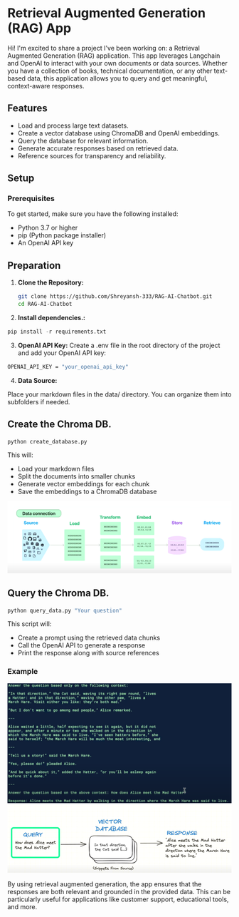 # Retrieval Augmented Generation (RAG) App

Hi! I'm excited to share a project I've been working on: a Retrieval Augmented Generation (RAG) application. This app leverages Langchain and OpenAI to interact with your own documents or data sources. Whether you have a collection of books, technical documentation, or any other text-based data, this application allows you to query and get meaningful, context-aware responses.

## Features

- Load and process large text datasets.
- Create a vector database using ChromaDB and OpenAI embeddings.
- Query the database for relevant information.
- Generate accurate responses based on retrieved data.
- Reference sources for transparency and reliability.

## Setup


### Prerequisites

To get started, make sure you have the following installed:
- Python 3.7 or higher
- pip (Python package installer)
- An OpenAI API key



## Preparation

1. **Clone the Repository:**
   ```bash
   git clone https://github.com/Shreyansh-333/RAG-AI-Chatbot.git
   cd RAG-AI-Chatbot
   ```


2. **Install dependencies.:**  
  ```python
  pip install -r requirements.txt
  ```


3. **OpenAI API Key:**
Create a .env file in the root directory of the project and add your OpenAI API key:

  ```bash
  OPENAI_API_KEY = "your_openai_api_key"
  ```


4. **Data Source:**

Place your markdown files in the data/ directory. You can organize them into subfolders if needed.



## Create the Chroma DB.

  ```python
  python create_database.py
  ```

This will:

- Load your markdown files
- Split the documents into smaller chunks
- Generate vector embeddings for each chunk
- Save the embeddings to a ChromaDB database

![Alt text](/Screenshots/Embeddings.png)


## Query the Chroma DB.

  ```python
  python query_data.py "Your question"
  ```

This script will:

- Create a prompt using the retrieved data chunks
- Call the OpenAI API to generate a response
- Print the response along with source references

### Example

![Alt text](/Screenshots/Example.png)
![Alt text](/Screenshots/Retrieval.png)


By using retrieval augmented generation, the app ensures that the responses are both relevant and grounded in the provided data. This can be particularly useful for applications like customer support, educational tools, and more.
